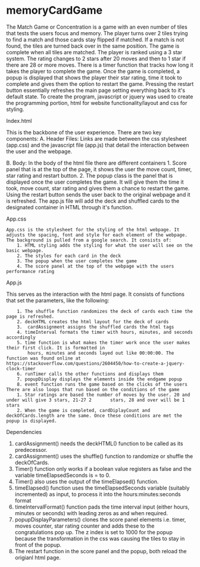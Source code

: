 # memoryCardGame
The Match Game or Concentration is a game with an even number of tiles that tests the users focus and memory. The player turns over 2 tiles trying to find a match and those cards stay flipped if matched. If a match is not found, the tiles are turned back over in the same position. The game is complete when all tiles are matched. The player is ranked using a 3 star system. The rating changes to 2 stars after 20 moves and then to 1 star if there are 28 or more moves. There is a timer function that tracks how long it takes the player to complete the game. Once the game is completed, a popup is displayed that shows the player their star rating, time it took to complete and gives them the option to restart the game. Pressing the restart button essentially refreshes the main page setting everything back to it's default state.  To create the program, javascript or jquery was used to create the programming portion, html for website functionality/layout and css for styling.

Index.html

  This is the backbone of the user experience. There are two key components:
  A. Header Files:
  Links are made between the css stylesheet (app.css) and the javascript file (app.js) that detail the interaction between the user and the webpage.

  B. Body:
  In the body of the html file there are different containers
    1. Score panel that is at the top of the page, it shows the user the move count, timer, star rating and restart button.
    2. The popup class is the panel that is displayed once the user completes the game. It will give them the time it took,
        move count, star rating and gives them a chance to restart the game. Using the restart button sends the user back to the original webpage and it is refreshed.
  The app.js file will add the deck and shuffled cards to the designated container in HTML through it's function.

App.css

    App.css is the stylesheet for the styling of the html webpage. It adjusts the spacing, font and style for each element of the webpage. The background is pulled from a google search. It consists of:
        1. HTML styling adds the styling for what the user will see on the basic webpage.
        2. The styles for each card in the deck
        3. The popup when the user completes the game
        4. The score panel at the top of the webpage with the users performance rating

App.js

  This serves as the interaction with the html page. It consists of functions that set the parameters, like the following:

        1. The shuffle function randomizes the deck of cards each time the page is refreshed.
        2. deckHTML creates the html layout for the deck of cards
        3.  cardAssignment assigns the shuffled cards the html tags
        4. timeInterval formats the timer with hours, minutes, and seconds accordingly
        5. time function is what makes the timer work once the user makes their first click. It is formatted in
            hours, minutes and seconds layed out like 00:00:00. The function was found online at https://stackoverflow.com/questions/2604450/how-to-create-a-jquery-clock-timer
        6. runTimer calls the other functions and displays them
        7. popupDisplay displays the elements inside the endgame popup
        8. event function runs the game based on the clicks of the users
    There are also loops that run based on the conditions of the game
        1. Star ratings are based the number of moves by the user. 20 and under will give 3 stars, 21-27 2       stars, 28 and over will be 1 stars
        2. When the game is completed, cardDiplayCount and deckOfCards.length are the same. Once these conditions are met the popup is displayed.


Dependencies

1. cardAssignment() needs the deckHTML() function to be called as its predecessor.
2. cardAssignment() uses the shuffle() function to randomize or shuffle the deckOfCards.
3. Timer() function only works if a boolean value registers as false and the variable timeElapsedSeconds is = to 0.
4. Timer() also uses the output of the timeElapsed() function.
5. timeElapsed() function uses the timeElapsedSeconds variable (suitably incremented) as input, to process it into the hours:minutes:seconds format
6. timeIntervalFormat() function pads the time interval input (either hours, minutes or seconds) with leading zeros as and when required.
7. popupDisplayParameters() clones the score panel elements i.e. timer, moves counter, star rating counter and adds these to the congratulations pop up. The z index is set to 1000 for the popup because the transformation in the css was causing the tiles to stay in front of the popup.
8. The restart function in the score panel and the popup, both reload the origianl html page.
